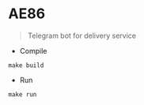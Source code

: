 # AE86

> Telegram bot for delivery service

* Compile

```shell
make build
```

* Run
```shell
make run
```